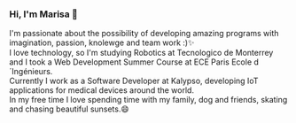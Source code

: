 ### Hi, I'm Marisa 👋
I'm passionate about the possibility of developing amazing programs with imagination, passion, knolewge and team work :)✨<br>I love technology, so I'm studying Robotics at Tecnologico de Monterrey and I took a Web Development Summer Course at ECE Paris Ecole d´Ingénieurs.<br>Currently I work as a Software Developer at Kalypso, developing IoT applications for medical devices around the world.<br>In my free time I love spending time with my family, dog and friends, skating and chasing beautiful sunsets.😄

<!--
**marisajdg/marisajdg** is a ✨ _special_ ✨ repository because its `README.md` (this file) appears on your GitHub profile.

Here are some ideas to get you started:

- 🔭 I’m currently working on ...
- 🌱 I’m currently learning ...
- 👯 I’m looking to collaborate on ...
- 🤔 I’m looking for help with ...
- 💬 Ask me about ...
- 📫 How to reach me: ...
- 😄 Pronouns: ...
- ⚡ Fun fact: ...
-->
